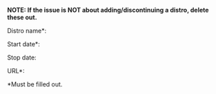**NOTE: If the issue is NOT about adding/discontinuing a distro, delete
these out.**

Distro name*:

Start date*:

Stop date:

URL*:

*Must be filled out.

